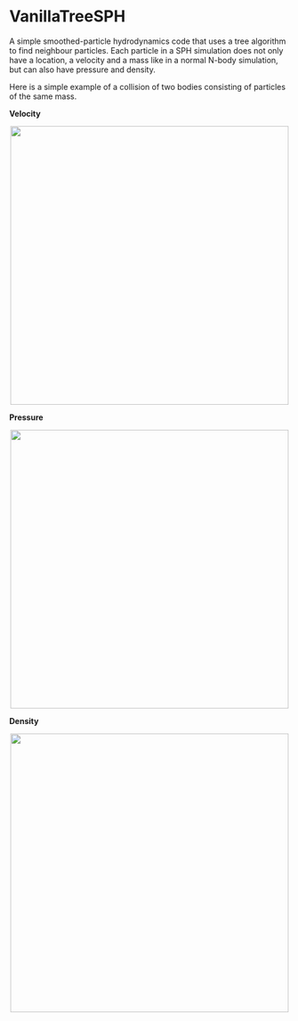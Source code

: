 # VanillaTreeSPH
A simple smoothed-particle hydrodynamics code that uses a tree algorithm to find neighbour particles. Each particle in a SPH simulation does not only have a location, a velocity and a mass like in a normal N-body simulation, but can also have pressure and density.

Here is a simple example of a collision of two bodies consisting of particles of the same mass.

**Velocity**
<p align="center">
    <img src="https://github.com/KaiFabi/VanillaTreeSPH/results/sph_vel.gif" height="500">
</p>

**Pressure**
<p align="center">
    <img src="https://github.com/KaiFabi/VanillaTreeSPH/results/sph_pressure.gif" height="500">
</p>

**Density**
<p align="center">
    <img src="https://github.com/KaiFabi/VanillaTreeSPH/results/sph_rho.gif" height="500">
</p>
